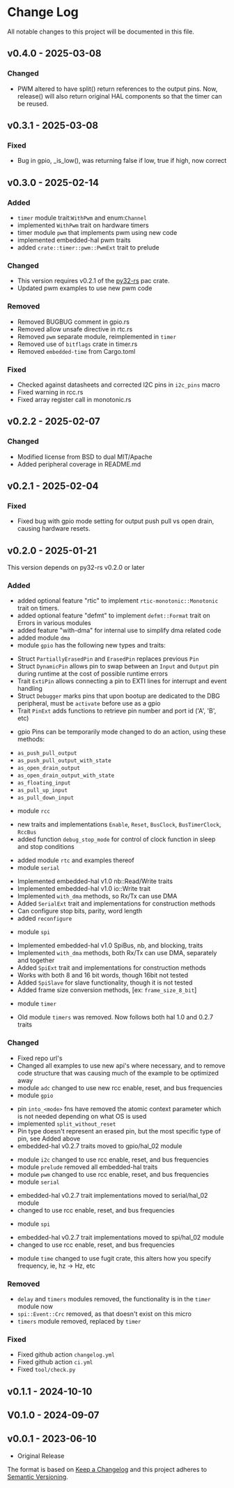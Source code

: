 # Change Log

All notable changes to this project will be documented in this file.

## v0.4.0 - 2025-03-08

### Changed

- PWM altered to have split() return references to the output pins. Now, release() will also return original HAL components
so that the timer can be reused.

## v0.3.1 - 2025-03-08

### Fixed

- Bug in gpio, _is_low(), was returning false if low, true if high, now correct

## v0.3.0 - 2025-02-14

### Added

- `timer` module trait:`WithPwm` and enum:`Channel`
- implemented `WithPwm` trait on hardware timers
- timer module `pwm` that implements pwm using new code
- implemented embedded-hal pwm traits
- added `crate::timer::pwm::PwmExt` trait to prelude

### Changed

- This version requires v0.2.1 of the [py32-rs](https://github.com/py32-rust/py32-rs.git) pac crate.
- Updated pwm examples to use new pwm code

### Removed

- Removed BUGBUG comment in gpio.rs
- Removed allow unsafe directive in rtc.rs
- Removed `pwm` separate module, reimplemented in `timer`
- Removed use of `bitflags` crate in timer.rs
- Removed `embedded-time` from Cargo.toml

### Fixed

- Checked against datasheets and corrected I2C pins in `i2c_pins` macro
- Fixed warning in rcc.rs
- Fixed array register call in monotonic.rs

## v0.2.2 - 2025-02-07

### Changed

- Modified license from BSD to dual MIT/Apache
- Added peripheral coverage in README.md

## v0.2.1 - 2025-02-04

### Fixed

- Fixed bug with gpio mode setting for output push pull vs open drain, causing hardware resets.

## v0.2.0 - 2025-01-21

This version depends on py32-rs v0.2.0 or later

### Added

- added optional feature "rtic" to implement `rtic-monotonic::Monotonic` trait on timers.
- added optional feature "defmt" to implement `defmt::Format` trait on Errors in various modules
- added feature "with-dma" for internal use to simplify dma related code
- added module `dma`
- module `gpio` has the following new types and traits:
 * Struct `PartiallyErasedPin` and `ErasedPin` replaces previous `Pin`
 * Struct `DynamicPin` allows pin to swap between an `Input` and `Output` pin during runtime at the cost of possible runtime errors
 * Trait `ExtiPin` allows connecting a pin to EXTI lines for interrupt and event handling
 * Struct `Debugger` marks pins that upon bootup are dedicated to the DBG peripheral, must be `activate` before use as a gpio
 * Trait `PinExt` adds functions to retrieve pin number and port id ('A', 'B', etc)
- gpio Pins can be temporarily mode changed to do an action, using these methods:
 * `as_push_pull_output`
 * `as_push_pull_output_with_state`
 * `as_open_drain_output`
 * `as_open_drain_output_with_state`
 * `as_floating_input`
 * `as_pull_up_input`
 * `as_pull_down_input`
- module `rcc`
 * new traits and implementations `Enable`, `Reset`, `BusClock`, `BusTimerClock`, `RccBus`
 * added function `debug_stop_mode` for control of clock function in sleep and stop conditions
- added module `rtc` and examples thereof
- module `serial`
 * Implemented embedded-hal v1.0 nb::Read/Write traits
 * Implemented embedded-hal v1.0 io::Write trait
 * Implemented `with_dma` methods, so Rx/Tx can use DMA
 * Added `SerialExt` trait and implementations for construction methods
 * Can configure stop bits, parity, word length
 * added `reconfigure`
- module `spi`
 * Implemented embedded-hal v1.0 SpiBus, nb, and blocking, traits
 * Implemented `with_dma` methods, both Rx/Tx can use DMA, separately and together
 * Added `SpiExt` trait and implementations for construction methods
 * Works with both 8 and 16 bit words, though 16bit not tested
 * Added `SpiSlave` for slave functionality, though it is not tested
 * Added frame size conversion methods, [ex: `frame_size_8_bit`]
- module `timer`
 * Old module `timers` was removed. Now follows both hal 1.0 and 0.2.7 traits

### Changed

- Fixed repo url's
- Changed all examples to use new api's where necessary, and to remove code structure that was causing much of the example to be optimized away
- module `adc` changed to use new rcc enable, reset, and bus frequencies
- module `gpio`
 * pin `into_<mode>` fns have removed the atomic context parameter which is not needed depending on what OS is used
 * implemented `split_without_reset`
 * Pin type doesn't represent an erased pin, but the most specific type of pin, see Added above
 * embedded-hal v0.2.7 traits moved to gpio/hal_02 module
- module `i2c` changed to use rcc enable, reset, and bus frequencies
- module `prelude` removed all embedded-hal traits
- module `pwm` changed to use rcc enable, reset, and bus frequencies
- module `serial`
 * embedded-hal v0.2.7 trait implementations moved to serial/hal_02 module
 * changed to use rcc enable, reset, and bus frequencies
- module `spi`
 * embedded-hal v0.2.7 trait implementations moved to spi/hal_02 module
 * changed to use rcc enable, reset, and bus frequencies
- module `time` changed to use fugit crate, this alters how you specify frequency, ie, hz -> Hz, etc

### Removed

- `delay` and `timers` modules removed, the functionality is in the `timer` module now
- `spi::Event::Crc` removed, as that doesn't exist on this micro
- `timers` module removed, replaced by `timer`

### Fixed

- Fixed github action `changelog.yml`
- Fixed github action `ci.yml`
- Fixed `tool/check.py`

## v0.1.1 - 2024-10-10

## V0.1.0 - 2024-09-07

## v0.0.1 - 2023-06-10

 - Original Release

The format is based on [Keep a Changelog](http://keepachangelog.com/)
and this project adheres to [Semantic Versioning](http://semver.org/).
